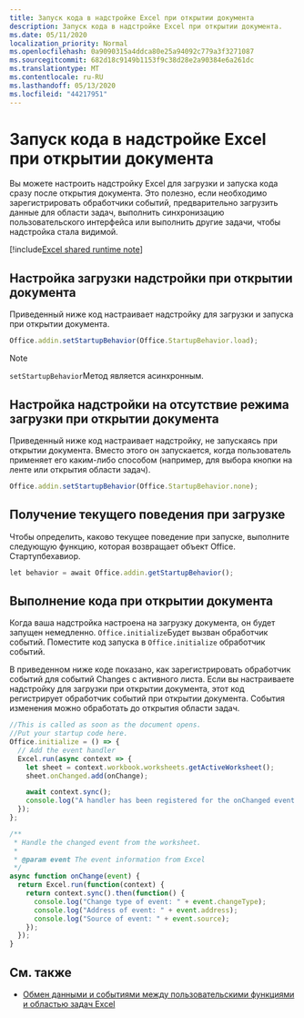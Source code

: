 ```yaml
---
title: Запуск кода в надстройке Excel при открытии документа
description: Запуск кода в надстройке Excel при открытии документа.
ms.date: 05/11/2020
localization_priority: Normal
ms.openlocfilehash: 0a9090315a4ddca80e25a94092c779a3f3271087
ms.sourcegitcommit: 682d18c9149b1153f9c38d28e2a90384e6a261dc
ms.translationtype: MT
ms.contentlocale: ru-RU
ms.lasthandoff: 05/13/2020
ms.locfileid: "44217951"
---
```

# <a name="run-code-in-your-excel-add-in-when-the-document-opens"></a>Запуск кода в надстройке Excel при открытии документа

Вы можете настроить надстройку Excel для загрузки и запуска кода сразу после открытия документа. Это полезно, если необходимо зарегистрировать обработчики событий, предварительно загрузить данные для области задач, выполнить синхронизацию пользовательского интерфейса или выполнить другие задачи, чтобы надстройка стала видимой.

[!include[Excel shared runtime note](../includes/note-requires-shared-runtime.md)]

## <a name="configure-your-add-in-to-load-when-the-document-opens"></a>Настройка загрузки надстройки при открытии документа

Приведенный ниже код настраивает надстройку для загрузки и запуска при открытии документа.

```JavaScript
Office.addin.setStartupBehavior(Office.StartupBehavior.load);
```

> [!NOTE]
> `setStartupBehavior`Метод является асинхронным.

## <a name="configure-your-add-in-for-no-load-behavior-on-document-open"></a>Настройка надстройки на отсутствие режима загрузки при открытии документа

Приведенный ниже код настраивает надстройку, не запускаясь при открытии документа. Вместо этого он запускается, когда пользователь применяет его каким-либо способом (например, для выбора кнопки на ленте или открытия области задач).

```JavaScript
Office.addin.setStartupBehavior(Office.StartupBehavior.none);
```

## <a name="get-the-current-load-behavior"></a>Получение текущего поведения при загрузке

Чтобы определить, каково текущее поведение при запуске, выполните следующую функцию, которая возвращает объект Office. Стартупбехавиор.

```JavaScript
let behavior = await Office.addin.getStartupBehavior();
```

## <a name="how-to-run-code-when-the-document-opens"></a>Выполнение кода при открытии документа

Когда ваша надстройка настроена на загрузку документа, он будет запущен немедленно. `Office.initialize`Будет вызван обработчик событий. Поместите код запуска в `Office.initialize` обработчик событий.

В приведенном ниже коде показано, как зарегистрировать обработчик событий для событий Changes с активного листа. Если вы настраиваете надстройку для загрузки при открытии документа, этот код регистрирует обработчик событий при открытии документа. События изменения можно обработать до открытия области задач.


```JavaScript
//This is called as soon as the document opens.
//Put your startup code here.
Office.initialize = () => {
  // Add the event handler
  Excel.run(async context => {
    let sheet = context.workbook.worksheets.getActiveWorksheet();
    sheet.onChanged.add(onChange);

    await context.sync();
    console.log("A handler has been registered for the onChanged event.");
  });
};

/**
 * Handle the changed event from the worksheet.
 *
 * @param event The event information from Excel
 */
async function onChange(event) {
  return Excel.run(function(context) {
    return context.sync().then(function() {
      console.log("Change type of event: " + event.changeType);
      console.log("Address of event: " + event.address);
      console.log("Source of event: " + event.source);
    });
  });
}

```

## <a name="see-also"></a>См. также

- [Обмен данными и событиями между пользовательскими функциями и областью задач Excel](../tutorials/share-data-and-events-between-custom-functions-and-the-task-pane-tutorial.md)
